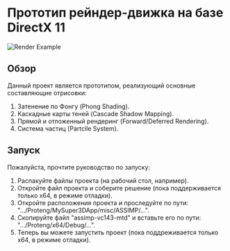 # Прототип рейндер-движка на базе DirectX 11


![Render Example](Docs/image.png)


## Обзор
Данный проект является прототипом, реализующий основные составляющие отрисовки:
1.  Затенение по Фонгу (Phong Shading).
2.  Каскадные карты теней (Cascade Shadow Mapping).
3.  Прямой и отложенный рендеринг (Forward/Deferred Rendering).
4.  Система частиц (Partcile System).

## Запуск
Пожалуйста, прочтите руководство по запуску:
1.  Распакуйте файлы проекта (на рабочий стол, например).
2.  Откройте файл проекта и соберите решение (пока поддерживается только х64, в режиме отладки).
3.  Откройте расположения проекта и проследуйте по пути: ".../Proteng/MySuper3DApp/misc/ASSIMP/...".
4.  Скопируйте файл "assimp-vc143-mtd" и вставьте его по пути: ".../Proteng/x64/Debug/...".
5.  Теперь вы можете запустить проект (пока поддреживается только х64, в режиме отладки).
